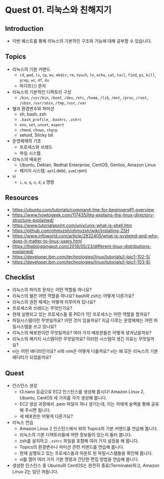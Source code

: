# Quest 01. 리눅스와 친해지기

## Introduction
* 이번 퀘스트를 통해 리눅스의 기본적인 구조와 기능에 대해 공부할 수 있습니다.

## Topics
* 리눅스의 기본 커맨드
  * `cd`, `pwd`, `ls`, `cp`, `mv`, `mkdir`, `rm`, `touch`, `ln`, `echo`, `cat`, `tail`, `find`, `ps`, `kill`, `grep`, `wc`, `df`, `du`
  * 파이프(`|`) 문자
* 리눅스의 기본적인 디렉토리 구성
  * `/bin`, `/usr/bin`, `/boot`, `/dev`, `/etc`, `/home`, `/lib`, `/mnt`, `/proc`, `/root`, `/sbin`, `/usr/sbin`, `/tmp`, `/usr`, `/var`
* 쉘과 환경변수와 퍼미션
  * sh, bash, zsh
  * `.bash_profile`, `.bashrc`, `.zshrc`
  * `env`, `set`, `unset`, `export`
  * `chmod`, `chown`, `chgrp`
  * setuid, Sticky bit
* 운영체제의 기초
  * 프로세스와 쓰레드
  * 파일 시스템
* 리눅스의 배포판
  * Ubuntu, Debian, Redhat Enterprise, CentOS, Gentoo, Amazon Linux
  * 패키지 시스템: `apt`(.deb), `yum`(.rpm)
* vi
  * `i`, `w`, `q`, `u`, `d`, `p` 명령

## Resources
* https://ubuntu.com/tutorials/command-line-for-beginners#1-overview
* https://www.howtogeek.com/117435/htg-explains-the-linux-directory-structure-explained/
* https://www.tutorialspoint.com/unix/unix-what-is-shell.htm
* https://github.com/ohmyzsh/ohmyzsh/wiki/Installing-ZSH
* https://www.infoworld.com/article/2832405/what-is-systemd-and-why-does-it-matter-to-linux-users.html
* https://thebloggingpot.com/2018/05/23/different-linux-distributions-explained/
* https://developer.ibm.com/technologies/linux/tutorials/l-lpic1-102-5/
* https://developer.ibm.com/technologies/linux/tutorials/l-lpic1-103-8/

## Checklist
* 리눅스의 파이프 문자는 어떤 역할을 하나요?
* 리눅스의 쉘은 어떤 역할을 하나요? bash와 zsh는 어떻게 다른가요?
* 리눅스의 권한 체계는 어떻게 이루어져 있나요?
* 프로세스와 쓰레드는 무엇인가요?
* 현재 실행되고 있는 프로세스들 중 PID가 1인 프로세스는 어떤 역할을 할까요?
* 파일시스템이란 무엇일까요? 어떤 것이 있을까요? 지금 다루는 운영체제는 어떤 파일시스템을 쓰고 있나요?
* 리눅스의 배포판이란 무엇일까요? 여러 가지 배포판들은 어떻게 생겨났을까요?
* 리눅스의 패키지 시스템이란 무엇일까요? 이러한 시스템이 생긴 이유는 무엇일까요?
* vi는 어떤 에디터인가요? vi와 vim은 어떻게 다를까요? vi는 왜 모든 리눅스의 기본 에디터가 되었을까요?

## Quest
* 인스턴스 생성
  * t3.nano 등급으로 EC2 인스턴스를 생성해 봅시다! Amazon Linux 2, Ubuntu, CentOS 세 가지를 각각 생성해 봅니다.
  * EC2 생성 과정에서 .pem 파일이 하나 생기는데, 이는 저에게 슬랙을 통해 공유해 주시면 됩니다.
  * 세 배포판은 어떻게 다른가요?
* 리눅스 연습
  * Amazon Linux 2 인스턴스에서 위의 Topics의 기본 커맨드를 연습해 봅니다.
  * 리눅스의 기본 디렉토리들에 어떤 정보들이 있는지 둘러 봅니다.
  * zsh를 설치하고 `.zshrc` 파일을 포함해 여러 가지 설정을 해 봅니다.
  * Topics의 환경변수나 퍼미션 관련 커맨드를 연습해 봅니다.
  * 현재 실행되고 있는 프로세스들과 마운트 된 파일시스템들을 확인해 봅니다.
  * vi를 열어 여러 가지 기본 명령과 간단한 편집 방법을 연습해 봅니다.
* 생성한 인스턴스 중 Ubuntu와 CentOS는 완전히 종료(Terminate)하고, Amazon Linux 2는 일단 꺼둡니다.
